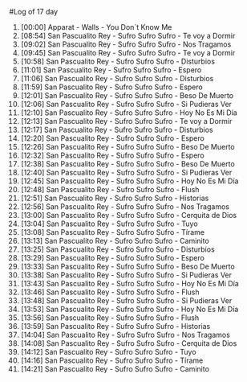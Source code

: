 #Log of 17 day

1. [00:00] Apparat - Walls - You Don´t Know Me
1. [08:54] San Pascualito Rey - Sufro Sufro Sufro - Te voy a Dormir
1. [09:02] San Pascualito Rey - Sufro Sufro Sufro - Nos Tragamos
1. [09:45] San Pascualito Rey - Sufro Sufro Sufro - Te voy a Dormir
1. [10:58] San Pascualito Rey - Sufro Sufro Sufro - Disturbios
1. [11:01] San Pascualito Rey - Sufro Sufro Sufro - Espero
1. [11:06] San Pascualito Rey - Sufro Sufro Sufro - Disturbios
1. [11:59] San Pascualito Rey - Sufro Sufro Sufro - Espero
1. [12:01] San Pascualito Rey - Sufro Sufro Sufro - Beso De Muerto
1. [12:06] San Pascualito Rey - Sufro Sufro Sufro - Si Pudieras Ver
1. [12:10] San Pascualito Rey - Sufro Sufro Sufro - Hoy No Es Mi Día
1. [12:13] San Pascualito Rey - Sufro Sufro Sufro - Te voy a Dormir
1. [12:17] San Pascualito Rey - Sufro Sufro Sufro - Disturbios
1. [12:20] San Pascualito Rey - Sufro Sufro Sufro - Espero
1. [12:26] San Pascualito Rey - Sufro Sufro Sufro - Beso De Muerto
1. [12:32] San Pascualito Rey - Sufro Sufro Sufro - Espero
1. [12:38] San Pascualito Rey - Sufro Sufro Sufro - Beso De Muerto
1. [12:40] San Pascualito Rey - Sufro Sufro Sufro - Si Pudieras Ver
1. [12:45] San Pascualito Rey - Sufro Sufro Sufro - Hoy No Es Mi Día
1. [12:48] San Pascualito Rey - Sufro Sufro Sufro - Flush
1. [12:51] San Pascualito Rey - Sufro Sufro Sufro - Historias
1. [12:56] San Pascualito Rey - Sufro Sufro Sufro - Nos Tragamos
1. [13:00] San Pascualito Rey - Sufro Sufro Sufro - Cerquita de Dios
1. [13:04] San Pascualito Rey - Sufro Sufro Sufro - Tuyo
1. [13:08] San Pascualito Rey - Sufro Sufro Sufro - Tírame
1. [13:13] San Pascualito Rey - Sufro Sufro Sufro - Caminito
1. [13:25] San Pascualito Rey - Sufro Sufro Sufro - Disturbios
1. [13:29] San Pascualito Rey - Sufro Sufro Sufro - Espero
1. [13:33] San Pascualito Rey - Sufro Sufro Sufro - Beso De Muerto
1. [13:38] San Pascualito Rey - Sufro Sufro Sufro - Si Pudieras Ver
1. [13:43] San Pascualito Rey - Sufro Sufro Sufro - Hoy No Es Mi Día
1. [13:46] San Pascualito Rey - Sufro Sufro Sufro - Flush
1. [13:48] San Pascualito Rey - Sufro Sufro Sufro - Si Pudieras Ver
1. [13:53] San Pascualito Rey - Sufro Sufro Sufro - Hoy No Es Mi Día
1. [13:56] San Pascualito Rey - Sufro Sufro Sufro - Flush
1. [13:59] San Pascualito Rey - Sufro Sufro Sufro - Historias
1. [14:04] San Pascualito Rey - Sufro Sufro Sufro - Nos Tragamos
1. [14:08] San Pascualito Rey - Sufro Sufro Sufro - Cerquita de Dios
1. [14:12] San Pascualito Rey - Sufro Sufro Sufro - Tuyo
1. [14:16] San Pascualito Rey - Sufro Sufro Sufro - Tírame
1. [14:21] San Pascualito Rey - Sufro Sufro Sufro - Caminito

